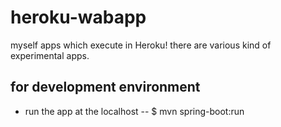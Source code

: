 # heroku-wabapp
myself apps which execute in Heroku! there are various kind of experimental apps.

## for development environment

- run the app at the localhost
-- $ mvn spring-boot:run

